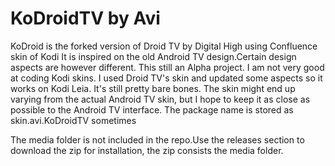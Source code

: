 # KoDroidTV by Avi
KoDroid is the forked version of Droid TV by Digital High using Confluence skin of Kodi
It is inspired on the old Android TV design.Certain design aspects are however different. This still an Alpha project. I am not very good at coding Kodi skins. 
I used Droid TV's skin and updated some aspects so it works on Kodi Leia. It's still pretty bare bones. 
The skin might end up varying from the actual Android TV skin, but I hope to keep it as close as possible to the Android TV interface. 
The package name is stored as skin.avi.KoDroidTV sometimes 

The media folder is not included in the repo.Use the releases section to download the zip for installation, the zip consists the media folder.

